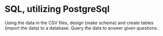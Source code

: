 # SQL, utilizing PostgreSql
Using the data in the CSV files, design (make schema) and create tables (import the data) to a database.
Query the data to answer given questions.

